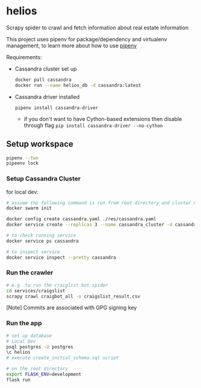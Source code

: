 # helios

Scrapy spider to crawl and fetch information about real estate information

This project uses pipenv for package/dependency and virtualenv management, to learn more about how to use [pipenv](https://pipenv.readthedocs.io/en/latest/)

Requirements:

- Cassandra cluster set up

  ```bash
  docker pull cassandra
  docker run --name helios_db -d cassandra:latest
  ```

- Cassandra driver installed

  `pipenv install cassandra-driver`

  - if you don't want to have Cython-based extensions then disable through flag
    `pip install cassandra-driver --no-cython`

## Setup workspace

```bash
pipenv --two
pipeenv lock
```

### Setup Cassandra Cluster

for local dev:

```bash
# assume the following command is run from root directory and cluster nodes are within the same VM
docker swarm init

docker config create cassandra.yaml ./res/cassandra.yaml
docker service create --replicas 3 --name cassandra_cluster -d cassandra:3.11.3-mh

# to check running service
docker service ps cassandra

# to inspect service
docker service inspect --pretty cassandra
```

### Run the crawler

```bash
# e.g. to run the craiglist bot spider
cd services/craigslist
scrapy crawl craigbot_all -o craigslist_result.csv
```

[Note]
Commits are associated with GPG signing key

### Run the app

```bash
# set up database
# Local Dev
psql postgres -U postgres
\c helios
# execute create_initial_schema.sql script

# on the root directory
export FLASK_ENV=development
flask run
```
